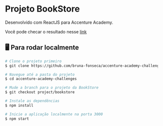 # Projeto BookStore

Desenvolvido com ReactJS para Accenture Academy.

Você pode checar o resultado nesse [link](https://bookstore-beco-diagonal.netlify.app/)

## 🖥️ Para rodar localmente

``` bash
# Clone o projeto primeiro
$ git clone https://github.com/bruna-fonseca/accenture-academy-challenges.git

# Navegue até a pasta do projeto
$ cd accenture-academy-challenges

# Mude a branch para o projeto da BookStore
$ git checkout project/bookstore

# Instale as dependências
$ npm install

# Inicie a aplicação localmente na porta 3000
$ npm start


```
